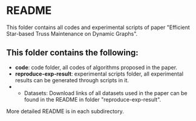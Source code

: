# README #

This folder contains all codes and experimental scripts of paper "Efficient Star-based Truss Maintenance on Dynamic Graphs".

## This folder contains the following: ##
* **code**: code folder, all codes of algorithms proposed in the paper.
* **reproduce-exp-result**: experimental scripts folder, all experimental results can be generated through scripts in it.
* * Datasets: Download links of all datasets used in the paper can be found in the README in folder "reproduce-exp-result".

More detailed README is in each subdirectory.
